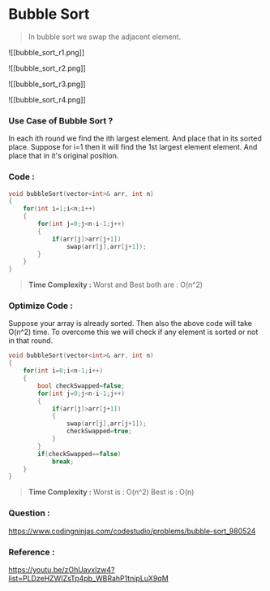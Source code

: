 # Bubble Sort

> In bubble sort we swap the adjacent element.

![[bubble_sort_r1.png]]


![[bubble_sort_r2.png]]

![[bubble_sort_r3.png]]

![[bubble_sort_r4.png]]


### Use Case of Bubble  Sort ?
In each ith round we find the ith largest element. And place that in its sorted place.
Suppose for i=1 then it will find the 1st largest element element. And place that in it's original position.

### Code :
```cpp
void bubbleSort(vector<int>& arr, int n)
{
    for(int i=1;i<n;i++)
    {
        for(int j=0;j<n-i-1;j++)
        {
            if(arr[j]>arr[j+1])
                swap(arr[j],arr[j+1]);
        }
    }
}
```

>**Time Complexity :** Worst and Best both are : O(n^2)

### Optimize Code :

Suppose your array is already sorted. Then also the above code will take O(n^2) time. To overcome this we will check if any element is sorted or not in that round.

```cpp
void bubbleSort(vector<int>& arr, int n)
{
    for(int i=0;i<n-1;i++)
    {
        bool checkSwapped=false;
        for(int j=0;j<n-i-1;j++)
        {
            if(arr[j]>arr[j+1])
            {
                swap(arr[j],arr[j+1]);
                checkSwapped=true;
            }
        }
        if(checkSwapped==false)
            break;
    }
}
```

>**Time Complexity :** Worst is : O(n^2) Best is : O(n)


### Question :
https://www.codingninjas.com/codestudio/problems/bubble-sort_980524

### Reference :
https://youtu.be/zOhUavxlzw4?list=PLDzeHZWIZsTp4pb_WBRahP1tnipLuX9qM
